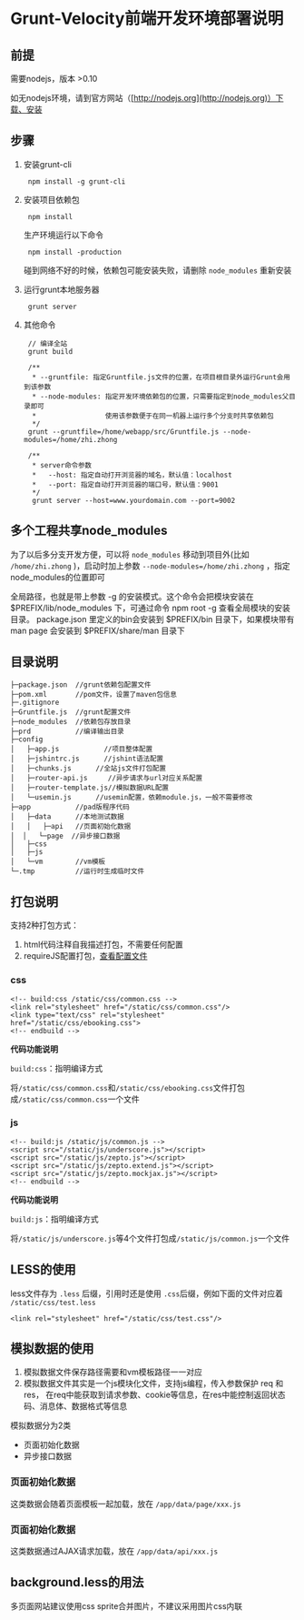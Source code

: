# Grunt-Velocity前端开发环境部署说明


## 前提

需要nodejs，版本 >0.10

如无nodejs环境，请到官方网站（[http://nodejs.org](http://nodejs.org)）下载、安装

## 步骤

1. 安装grunt-cli

		npm install -g grunt-cli

1. 安装项目依赖包

		npm install

	生产环境运行以下命令

		npm install -production

	碰到网络不好的时候，依赖包可能安装失败，请删除 `node_modules` 重新安装

1. 运行grunt本地服务器

		grunt server

1. 其他命令

		// 编译全站
		grunt build

		/**
		 * --gruntfile: 指定Gruntfile.js文件的位置，在项目根目录外运行Grunt会用到该参数
		 * --node-modules: 指定开发环境依赖包的位置，只需要指定到node_modules父目录即可
		 *				   使用该参数便于在同一机器上运行多个分支时共享依赖包
		 */
		grunt --gruntfile=/home/webapp/src/Gruntfile.js --node-modules=/home/zhi.zhong

		/**
		 * server命令参数
		 *   --host: 指定自动打开浏览器的域名，默认值：localhost
		 *   --port: 指定自动打开浏览器的端口号，默认值：9001
		 */
		 grunt server --host=www.yourdomain.com --port=9002


## 多个工程共享node_modules

为了以后多分支开发方便，可以将 `node_modules` 移动到项目外(比如 `/home/zhi.zhong` )，启动时加上参数 `--node-modules=/home/zhi.zhong` ，指定node\_modules的位置即可

全局路径，也就是带上参数 -g 的安装模式。这个命令会把模块安装在 $PREFIX/lib/node_modules 下，可通过命令 npm root -g 查看全局模块的安装目录。 package.json 里定义的bin会安装到 $PREFIX/bin 目录下，如果模块带有 man page 会安装到 $PREFIX/share/man 目录下

## 目录说明
    ├─package.json  //grunt依赖包配置文件
    ├─pom.xml       //pom文件，设置了maven包信息
    ├─.gitignore
    ├─Gruntfile.js  //grunt配置文件
    ├─node_modules  //依赖包存放目录
    ├─prd           //编译输出目录
    ├─config  
	│   ├─app.js           //项目整体配置
	│   ├─jshintrc.js      //jshint语法配置
	│   ├─chunks.js      //全站js文件打包配置
	│   ├─router-api.js     //异步请求与url对应关系配置
	│   ├─router-template.js//模拟数据URL配置
	│   └─usemin.js      //usemin配置，依赖module.js，一般不需要修改
    ├─app           //pad版程序代码
	│   ├─data      //本地测试数据
	│   │   ├─api   //页面初始化数据
	│  │   └─page  //异步接口数据
	│   ├─css
	│   ├─js
	│   └─vm        //vm模板
    └─.tmp          //运行时生成临时文件

## 打包说明
支持2种打包方式：

1. html代码注释自我描述打包，不需要任何配置
2. requireJS配置打包，[查看配置文件](/tree/master/config/chunks.js)

### css

	<!-- build:css /static/css/common.css -->
	<link rel="stylesheet" href="/static/css/common.css"/>
	<link type="text/css" rel="stylesheet" href="/static/css/ebooking.css">
	<!-- endbuild -->

**代码功能说明**

`build:css`：指明编译方式

将`/static/css/common.css`和`/static/css/ebooking.css`文件打包成`/static/css/common.css`一个文件

### js

	<!-- build:js /static/js/common.js -->
	<script src="/static/js/underscore.js"></script>
	<script src="/static/js/zepto.js"></script>
	<script src="/static/js/zepto.extend.js"></script>
	<script src="/static/js/zepto.mockjax.js"></script>
	<!-- endbuild -->

**代码功能说明**

`build:js`：指明编译方式

将`/static/js/underscore.js`等4个文件打包成`/static/js/common.js`一个文件

## LESS的使用
less文件存为 `.less` 后缀，引用时还是使用 `.css`后缀，例如下面的文件对应着 `/static/css/test.less`

	<link rel="stylesheet" href="/static/css/test.css"/>


## 模拟数据的使用

1. 模拟数据文件保存路径需要和vm模板路径一一对应
2. 模拟数据文件其实是一个js模块化文件，支持js编程，传入参数保护 req 和 res，
在req中能获取到请求参数、cookie等信息，在res中能控制返回状态码、消息体、数据格式等信息

模拟数据分为2类

- 页面初始化数据
- 异步接口数据

### 页面初始化数据
这类数据会随着页面模板一起加载，放在 `/app/data/page/xxx.js`

### 页面初始化数据
这类数据通过AJAX请求加载，放在 `/app/data/api/xxx.js`

## background.less的用法
多页面网站建议使用css sprite合并图片，不建议采用图片css内联
